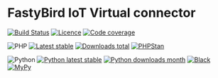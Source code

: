 # FastyBird IoT Virtual connector

[![Build Status](https://badgen.net/github/checks/FastyBird/virtual-connector/master?cache=300&style=flast-square)](https://github.com/FastyBird/virtual-connector/actions)
[![Licence](https://badgen.net/github/license/FastyBird/virtual-connector?cache=300&style=flast-square)](https://github.com/FastyBird/virtual-connector/blob/master/LICENSE.md)
[![Code coverage](https://badgen.net/coveralls/c/github/FastyBird/virtual-connector?cache=300&style=flast-square)](https://coveralls.io/r/FastyBird/virtual-connector)

![PHP](https://badgen.net/packagist/php/FastyBird/virtual-connector?cache=300&style=flast-square)
[![Latest stable](https://badgen.net/packagist/v/FastyBird/virtual-connector/latest?cache=300&style=flast-square)](https://packagist.org/packages/FastyBird/virtual-connector)
[![Downloads total](https://badgen.net/packagist/dt/FastyBird/virtual-connector?cache=300&style=flast-square)](https://packagist.org/packages/FastyBird/virtual-connector)
[![PHPStan](https://img.shields.io/badge/PHPStan-enabled-brightgreen.svg?style=flat-square)](https://github.com/phpstan/phpstan)

![Python](https://badgen.net/pypi/python/fastybird-virtual-connector?cache=300&style=flat-square)
[![Python latest stable](https://badgen.net/pypi/v/fastybird-virtual-connector?cache=300&style=flat-square)](https://pypi.org/project/fastybird-virtual-connector/)
[![Python downloads month](https://img.shields.io/pypi/dm/fastybird-virtual-connector?cache=300&style=flat-square)](https://pypi.org/project/fastybird-virtual-connector/)
[![Black](https://img.shields.io/badge/black-enabled-brightgreen.svg?style=flat-square)](https://github.com/psf/black)
[![MyPy](https://img.shields.io/badge/mypy-enabled-brightgreen.svg?style=flat-square)](http://mypy-lang.org)
